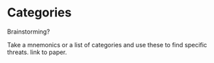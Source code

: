 # Categories
Brainstorming?

Take a mnemonics or a list of categories and use these to find specific threats.
link to paper.